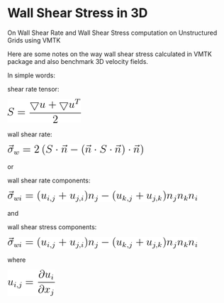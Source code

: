 # Wall Shear Stress in 3D
On Wall Shear Rate and Wall Shear Stress computation on Unstructured Grids using VMTK

Here are some notes on the way wall shear stress calculated in VMTK package and also benchmark 3D velocity fields.

In simple words:

shear rate tensor:

![](images/strain_tensor.png)

wall shear rate:

![](images/wall_shear_rate.png)

or 

wall shear rate components:

![](images/wall_shear_rate_components.png)

and

wall shear stress components:

![](images/wall_shear_rate_components.png)

where

![](images/velocity_gradient.png)
